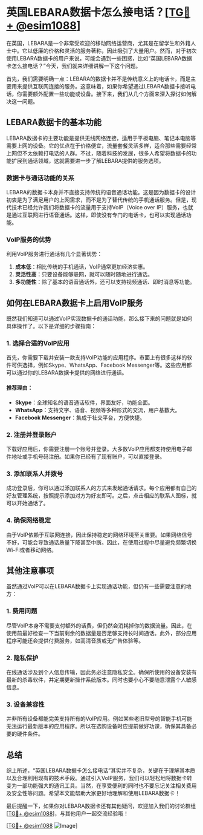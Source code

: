 # 英国LEBARA数据卡怎么接电话？[[TG💪+ @esim1088](https://t.me/s/esim1088)]

在英国，LEBARA是一个非常受欢迎的移动网络运营商，尤其是在留学生和外籍人士中。它以低廉的价格和灵活的服务著称，因此吸引了大量用户。然而，对于初次使用LEBARA数据卡的用户来说，可能会遇到一些困惑，比如“英国LEBARA数据卡怎么接电话？”今天，我们就来详细讲解一下这个问题。

首先，我们需要明确一点：LEBARA的数据卡并不是传统意义上的电话卡，而是主要用来提供互联网连接的服务。这意味着，如果你希望通过LEBARA数据卡接听电话，你需要额外配置一些功能或设备。接下来，我们从几个方面来深入探讨如何解决这一问题。

## LEBARA数据卡的基本功能

LEBARA数据卡的主要功能是提供无线网络连接，适用于平板电脑、笔记本电脑等需要上网的设备。它的优点在于价格便宜，流量套餐灵活多样，适合那些需要经常上网但不太依赖打电话的人群。不过，随着科技的发展，很多人希望将数据卡的功能扩展到通话领域，这就需要进一步了解LEBARA提供的服务选项。

### 数据卡与通话功能的关系

LEBARA的数据卡本身并不直接支持传统的语音通话功能。这是因为数据卡的设计初衷是为了满足用户的上网需求，而不是为了替代传统的手机通话服务。但是，现代技术已经允许我们将数据卡的流量用于支持VoIP（Voice over IP）服务，也就是通过互联网进行语音通话。这样，即使没有专门的电话卡，也可以实现通话功能。

### VoIP服务的优势

利用VoIP服务进行通话有几个显著优势：
1. **成本低**：相比传统的手机通话，VoIP通常更加经济实惠。
2. **灵活性高**：只要设备能够联网，就可以随时随地进行通话。
3. **多功能性**：除了基本的语音通话外，还可以支持视频通话、即时消息等功能。

## 如何在LEBARA数据卡上启用VoIP服务

既然我们知道可以通过VoIP实现数据卡的通话功能，那么接下来的问题就是如何具体操作了。以下是详细的步骤指南：

### 1. 选择合适的VoIP应用

首先，你需要下载并安装一款支持VoIP功能的应用程序。市面上有很多这样的软件可供选择，例如Skype、WhatsApp、Facebook Messenger等。这些应用都可以通过你的LEBARA数据卡提供的网络进行通话。

#### 推荐理由：
- **Skype**：全球知名的语音通话软件，界面友好，功能全面。
- **WhatsApp**：支持文字、语音、视频等多种形式的交流，用户基数大。
- **Facebook Messenger**：集成于社交平台，方便快捷。

### 2. 注册并登录账户

下载好应用后，你需要注册一个账号并登录。大多数VoIP应用都支持使用电子邮件地址或手机号码注册。如果你已经有了现有账户，可以直接登录。

### 3. 添加联系人并拨号

成功登录后，你可以通过添加联系人的方式来发起通话请求。每个应用都有自己的好友管理系统，按照提示添加对方为好友即可。之后，点击相应的联系人图标，就可以开始通话了。

### 4. 确保网络稳定

由于VoIP依赖于互联网连接，因此保持稳定的网络环境至关重要。如果网络信号不好，可能会导致通话质量下降甚至中断。因此，在使用过程中尽量避免频繁切换Wi-Fi或者移动网络。

## 其他注意事项

虽然通过VoIP可以在LEBARA数据卡上实现通话功能，但仍有一些需要注意的地方：

### 1. 费用问题

尽管VoIP本身不需要支付额外的话费，但仍然会消耗掉你的数据流量。因此，在使用前最好检查一下当前剩余的数据量是否足够支持长时间通话。此外，部分应用程序可能还会提供付费服务，如高清音质或无广告体验等。

### 2. 隐私保护

在线通话涉及到个人信息传输，因此务必注意隐私安全。确保所使用的设备安装有最新的杀毒软件，并定期更新操作系统版本。同时也要小心不要随意泄露个人敏感信息。

### 3. 设备兼容性

并非所有设备都能完美支持所有的VoIP应用。例如某些老旧型号的智能手机可能无法运行最新版本的应用程序。所以在选购设备时应提前做好功课，确保其具备必要的硬件条件。

## 总结

综上所述，“英国LEBARA数据卡怎么接电话”其实并不复杂，关键在于理解其本质以及合理利用现有的技术手段。通过引入VoIP服务，我们可以轻松地将数据卡转变为一部功能强大的通讯工具。当然，在享受便利的同时也不要忘记关注相关费用及安全性等问题。希望本文能帮助大家更好地理解和使用LEBARA数据卡！

最后提醒一下，如果你对LEBARA数据卡还有其他疑问，欢迎加入我们的讨论群组[[TG💪+ @esim1088](https://t.me/s/esim1088)]，与其他用户一起交流经验哦！

[[TG💪+ @esim1088](https://t.me/s/esim1088) ![Image](https://i.postimg.cc/4NQfJmqS/Snipaste-2025-05-13-00-14-12.png)]